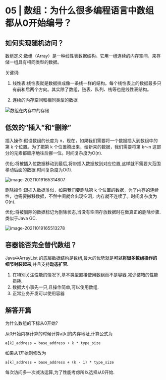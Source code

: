 # 05 | 数组：为什么很多编程语言中数组都从0开始编号？

## 如何实现随机访问？

数组定义:数组（Array）是一种线性表数据结构。它用一组连续的内存空间，来存储一组具有相同类型的数据。

关键词:

1. 线性表:线性表就是数据排成像一条线一样的结构。每个线性表上的数据最多只有前和后两个方向。其实除了数组，链表、队列、栈等也是线性表结构。

2. 连续的内存空间和相同类型的数据

![数组在内存中的存储](C:\Users\Administrator\AppData\Roaming\Typora\typora-user-images\image-20211019165002091.png)

## 低效的“插入”和“删除”

插入操作:假设数组的长度为 n，现在，如果我们需要将一个数据插入到数组中的第 k 个位置。为了把第 k 个位置腾出来，给新来的数据，我们需要将第 k～n 这部分的元素都顺序地往后挪一位。时间复杂度为O(n).

优化:将被插入位数据移动到最后,将带插入数据放到对应位置,这样就不需要大范围移动后面的数据.时间复杂度为O(1).

![image-20211019165314807](C:\Users\Administrator\AppData\Roaming\Typora\typora-user-images\image-20211019165314807.png)

删除操作:跟插入数据类似，如果我们要删除第 k 个位置的数据，为了内存的连续性，也需要搬移数据，不然中间就会出现空洞，内存就不连续了。时间复杂度为O(n).

优化:将被删除的数据标记为删除状态,当没有空间存放数据时在做真正的删除步骤.类似于Java GC.

![image-20211019165513278](C:\Users\Administrator\AppData\Roaming\Typora\typora-user-images\image-20211019165513278.png)

## 容器能否完全替代数组？

Java中ArrayList 的底层数据结构是数组,最大的优势就是**可以将很多数组操作的细节封装起来**,并且支持**动态扩容**.

1. 在特别关注性能的情况下,基本类型直接使用数组而不是容器,减少装箱的性能损耗.
2. 数据大小事先一只,且操作简单,可以使用数组.
3. 正常业务开发可以使用容器

## 解答开篇

为什么数组的下标从0开始?

从0开始内存计算的时候计算a[k]的内存地址,计算公式为

```
a[k]_address = base_address + k * type_size
```

如果从1开始则修改为

```
a[k]_address = base_address + (k - 1) * type_size
```

每次访问多一次减法运算,为了性能考虑所以选择从0开始.



